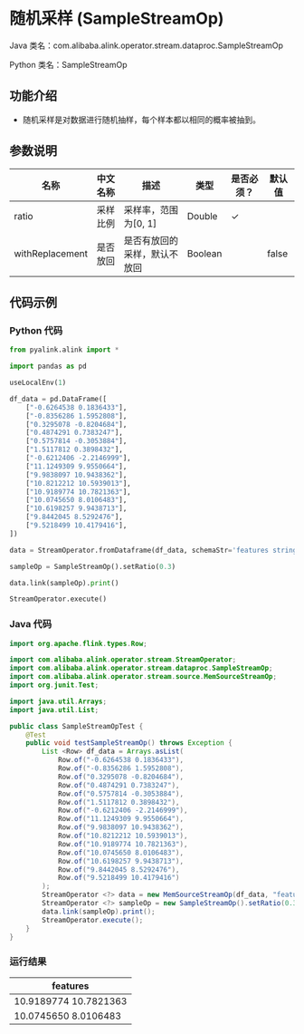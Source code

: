 # 随机采样 (SampleStreamOp)
Java 类名：com.alibaba.alink.operator.stream.dataproc.SampleStreamOp

Python 类名：SampleStreamOp


## 功能介绍

- 随机采样是对数据进行随机抽样，每个样本都以相同的概率被抽到。

## 参数说明

| 名称 | 中文名称 | 描述 | 类型 | 是否必须？ | 默认值 |
| --- | --- | --- | --- | --- | --- |
| ratio | 采样比例 | 采样率，范围为[0, 1] | Double | ✓ |  |
| withReplacement | 是否放回 | 是否有放回的采样，默认不放回 | Boolean |  | false |



## 代码示例
### Python 代码
```python
from pyalink.alink import *

import pandas as pd

useLocalEnv(1)

df_data = pd.DataFrame([
    ["-0.6264538 0.1836433"],
    ["-0.8356286 1.5952808"],
    ["0.3295078 -0.8204684"],
    ["0.4874291 0.7383247"],
    ["0.5757814 -0.3053884"],
    ["1.5117812 0.3898432"],
    ["-0.6212406 -2.2146999"],
    ["11.1249309 9.9550664"],
    ["9.9838097 10.9438362"],
    ["10.8212212 10.5939013"],
    ["10.9189774 10.7821363"],
    ["10.0745650 8.0106483"],
    ["10.6198257 9.9438713"],
    ["9.8442045 8.5292476"],
    ["9.5218499 10.4179416"],
])

data = StreamOperator.fromDataframe(df_data, schemaStr='features string')

sampleOp = SampleStreamOp().setRatio(0.3)

data.link(sampleOp).print()

StreamOperator.execute()
```
### Java 代码
```java
import org.apache.flink.types.Row;

import com.alibaba.alink.operator.stream.StreamOperator;
import com.alibaba.alink.operator.stream.dataproc.SampleStreamOp;
import com.alibaba.alink.operator.stream.source.MemSourceStreamOp;
import org.junit.Test;

import java.util.Arrays;
import java.util.List;

public class SampleStreamOpTest {
	@Test
	public void testSampleStreamOp() throws Exception {
		List <Row> df_data = Arrays.asList(
			Row.of("-0.6264538 0.1836433"),
			Row.of("-0.8356286 1.5952808"),
			Row.of("0.3295078 -0.8204684"),
			Row.of("0.4874291 0.7383247"),
			Row.of("0.5757814 -0.3053884"),
			Row.of("1.5117812 0.3898432"),
			Row.of("-0.6212406 -2.2146999"),
			Row.of("11.1249309 9.9550664"),
			Row.of("9.9838097 10.9438362"),
			Row.of("10.8212212 10.5939013"),
			Row.of("10.9189774 10.7821363"),
			Row.of("10.0745650 8.0106483"),
			Row.of("10.6198257 9.9438713"),
			Row.of("9.8442045 8.5292476"),
			Row.of("9.5218499 10.4179416")
		);
		StreamOperator <?> data = new MemSourceStreamOp(df_data, "features string");
		StreamOperator <?> sampleOp = new SampleStreamOp().setRatio(0.3);
		data.link(sampleOp).print();
		StreamOperator.execute();
	}
}
```

### 运行结果

|features|
|---|
|10.9189774 10.7821363|
|10.0745650 8.0106483|




